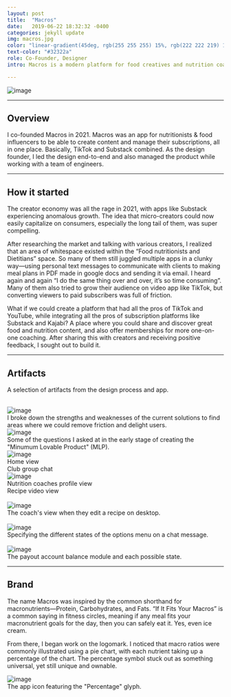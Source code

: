 ```yaml
---
layout: post
title:  "Macros"
date:   2019-06-22 18:32:32 -0400
categories: jekyll update
img: macros.jpg
color: "linear-gradient(45deg, rgb(255 255 255) 15%, rgb(222 222 219) 100%)"
text-color: "#32322a"
role: Co-Founder, Designer
intro: Macros is a modern platform for food creatives and nutrition coaches. I led the end-to-end design for the platform.

---
```


<div class="large-section">
  <img src="/img/macros-header.jpg" alt="image" />
</div>

<hr>


## Overview

I co-founded Macros in 2021. Macros was an app for nutritionists & food influencers to be able to create content and manage their subscriptions, all in one place. Basically, TikTok and Substack combined. As the design founder, I led the design end-to-end and also managed the product while working with a team of engineers.


<hr>

## How it started

The creator economy was all the rage in 2021, with apps like Substack experiencing anomalous growth. The idea that micro-creators could now easily capitalize on consumers, especially the long tail of them, was super compelling.

After researching the market and talking with various creators, I realized that an area of whitespace existed within the “Food nutritionists and Dietitians” space. So many of them still juggled multiple apps in a clunky way—using personal text messages to communicate with clients to making meal plans in PDF made in google docs and sending it via email. I heard again and again “I do the same thing over and over, it’s so time consuming”. Many of them also tried to grow their audience on video app like TikTok, but converting viewers to paid subscribers was full of friction.

What if we could create a platform that had all the pros of TikTok and YouTube, while integrating all the pros of subscription platforms like Substack and Kajabi? A place where you could share and discover great food and nutrition content, and also offer memberships for more one-on-one coaching. After sharing this with creators and receiving positive feedback, I sought out to build it.


<hr>

## Artifacts
<p>A selection of artifacts from the design process and app.</p>

<br>

<img src="/img/swot.png" alt="image" />
<div class="caption">I broke down the strengths and weaknesses of the current solutions to find areas where we could remove friction and delight users.</div>


<img src="/img/project-pantry-notes.jpg" alt="image" />
<div class="caption">Some of the questions I asked at in the early stage of creating the "Minumum Lovable Product" (MLP).</div>

<div class="row large-section">
  <div class="col-sm-6">
    <div class="col-with-margin">
      <img src="/img/home-view.png" alt="image" />
      <div class="caption-centered">Home view</div>
    </div>
  </div>
  <div class="col-sm-6">
    <div class="col-with-margin">
      <img src="/img/club-chat-view.png" alt="">
      <div class="caption-centered">Club group chat</div>
    </div>
  </div>
  <div class="col-sm-6">
  <div class="col-with-margin">
    <img src="/img/profile-view.png" alt="image" />
    <div class="caption-centered">Nutrition coaches profile view</div>
  </div>
</div>
<div class="col-sm-6">
  <div class="col-with-margin">
    <img src="/img/video-content-view.png" alt="">
    <div class="caption-centered">Recipe video view</div>
  </div>
</div>
</div>

<br>

<div class="large-section">
  <img src="/img/macros_edit_recipe.png" alt="image" />
</div>

<div class="caption">The coach's view when they edit a recipe on desktop.</div>

<br>

<div class="large-section">
  <img src="/img/chat-menu-states.jpg" alt="image" />
</div>

<div class="caption">Specifying the different states of the options menu on a chat message.</div>

<br>

<div class="large-section">
  <img src="/img/payouts.jpg" alt="image" />
</div>

<div class="caption">The payout account balance module and each possible state.</div>

<hr>

## Brand

The name Macros was inspired by the common shorthand for macronutrients—Protein, Carbohydrates, and Fats. “If It Fits Your Macros” is a common saying in fitness circles, meaning if any meal fits your macronutrient goals for the day, then you can safely eat it. Yes, even ice cream.

From there, I began work on the logomark. I noticed that macro ratios were commonly illustrated using a pie chart, with each nutrient taking up a percentage of the chart. The percentage symbol stuck out as something universal, yet still unique and ownable.

<div class="large-section">
  <img src="/img/macros-app-icon.jpg" alt="image" />
</div>

<div class="caption">The app icon featuring the "Percentage" glyph.</div>


